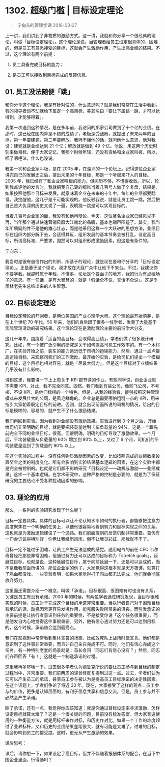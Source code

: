 # 1302. 超级门槛 | 目标设定理论
> 宁向东的管理学课
2018-03-27

上一讲，我们讲到了非物质的激励方式。这一讲，我就和你分享一个很经典的理论，叫做「目标设定理论」。这个理论是说，当管理者给员工设定很具体的、困难的，但是员工有意愿接受的目标，这就会产生激励作用，产生出高业绩的结果。不过，这个理论有两个前提：

1. 员工具备完成目标的能力；

2. 是员工可以接收到目标完成的反馈信息。

## 01. 员工没法随便「跳」

和你分享这个理论，我是有针对性的，什么意思呢？就是我们常常在生活中看到，有的领导者动不动就给下属定一个高目标，美其名曰「要让下属跳一跳，才可以达得到，才能够得着」。

我第一次遇到这种情况，是在多年前，我访问的那家公司做到了十个亿的业绩。在那时，这已经在国内算是不错的成绩了，老板深受鼓舞，就提出了未来两年的目标，第一年要建党，第二年要解放。我听不懂他的话，就问他什么意思，他对我说：建党就是业绩达到 21 个亿；解放就是做到 49 个亿。他说，用这两个历史时刻来做目标，便于大家记忆。我那个时候年轻，还没有资格和企业家叫板，所以，咽了咽唾沫，什么也没说。

我第一次和企业家叫板，是在 2005 年，在深圳的一个论坛上。记得这位企业家讲完自己的发展史之后，提出未来的十年目标，那是一个听起来吓人的目标。2005 年，我已经有了和企业家叫板的能力，但阅历不够，不懂得收敛。所以，轮到我点评他的发言时，我就把我自己算的细账当着几百号人做了个复盘，结果是，如果按照他那个目标来发展，就意味着企业在未来的十年中，每年的业绩都要翻番。我提醒他，这几乎是不可能实现的。他反驳我说，就是让员工跳一跳，然后把自己苦大仇深的历史又说了一遍，表明跳一跳是可以实现目标的。

当着几百号企业家的面，我没有和他再辩论。今天，这位著名企业家已经风光不再，当年那个通过快速营销风靡大江南北的品牌，基本也销声匿迹了。其实，我当年所质疑的并不是他的雄心壮志，而是他采用这样一个大跃进的思想方法，业绩目标在组织内部分解下去，会适得其反，组织发展的基本节奏会被打乱。设定高目标，所谓高标准、严要求，固然可以对组织形成激励因素，但这是有条件的。

宁向东：

我当时是很有自信作出的判断，所基于的理论，就是现在要和你分享的「目标设定理论」。正是基于这个理论，我才敢在大庭广众中让他下不来台。不过，我建议你不要学我。我那时属于年轻、不懂事，论坛是个要面子的地方，我的行为有点砸场子的意思。有一句话，是有大智慧的，就是「假话全不说，真话不全说」。这是季羡林老先生总结出来的人生智慧。

## 02. 目标设定理论

目标设定理论的开创者，是两位美国的产业心理学大师。这个理论最开始萌芽，是在上个世纪 70 年代。50 年来，他们的身后跟了很多一线学者，发表了大量基于实际管理活动的研究结果。这个理论现在是激励理论主要的前沿学术分支。

这几十年来，围绕着「适当的高目标，会取得高业绩」，学者们做了很多统计研究。比如，有一个被广泛引用的研究是关于如何提高司机工作效率的。有一个木材厂，在实验开始之前，装车的能力远远低于司机的运输能力，然后，通过一点点提高运输目标，来观察司机们的工作激励。最开始的实验，是给司机们提出一个模糊的目标，这个目标也相对容易，就是「尽最大努力」，但是这个目标对于业绩结果几乎没有什么影响。

讲到这里，我要讲一下上上周关于 KPI 那节课的作业。有些同学说，创业企业就不需要 KPI，对此，我不完全同意。固然，我们看到有些公司，像网飞公司，不考核，不设 KPI，是他们标榜的一个特色。但是，从我的经验看，能够按照这种管理模式来发展壮大的公司，是凤毛麟角的。企业总是需要哪怕粗糙一点的 KPI，用来指引大家朝着既定目标的前进。否则，就会出现前面所说的司机的情况，给出的目标是模糊的、容易的，就产生不了什么激励结果。

我们再回到实验。因为看到对业绩没有激励效果。实验进行到 3 个月之后，开始给司机非常明确的目标，就是要把装载量达到卡车负载量的 94%。这是一个跟先前完全不同的业绩目标，很高，但很明确。明确的目标导致了激励效果。一个月后，平均装载量从负载量的 60% 增加到 80% 以上，又过了 6 个月，司机们的平均装载量达到了负载量的 90% 以上。

在这个实验的过程中，没有任何物质激励因素的改变，比如按照完成的业绩数来设置奖金之类的制度变化。所有会影响到实验结果基本逻辑的因素，在这个实验中都是完全被控制的。也就是它们都不影响研究「目标设定——动机与激励——业绩成果」这样一个基本逻辑。在学术研究中，这种严格的控制是必要的，就是为了保证研究的主要结论不受各种扰动因素的影响。

## 03. 理论的应用

那么，一系列的实验研究发现了什么呢？

目标一定要具体。具体的目标可以让不论认知水平如何的执行者，都能够把注意力高度聚焦在一个明确的任务上，以便他很容易地看到努力和目标实现之间的关系。这也就是为激励逻辑建设了一个通路。我们前面提到的反馈机制非常重要。葛优有一句台词说得特别好：你老让我经历风雨，但不让我见彩虹，那我就不干了。

目标一定不能过于困难，让员工产生无法达成的感觉。通用电气的前任 CEO 韦尔奇曾经把那些非常困难，但通过努力还可以达成的目标称为「stretch goals」，延展性目标。也就是说，这种延展性目标，属于向前延展一下，还是可以达成的，而不是像我前面所讲的，那位企业家的例子，大家觉得这根本就是天方夜谭，就算打了鸡血都没戏。一些实验表明，如果大家觉得打了鸡血都无法完成，他们就会彻底放弃努力。

这里面还需要介绍一个概念，叫做「承诺」。目标很高、很困难有时也没有关系，关键是员工有没有承诺。2000 年的时候，有两位学者通过研究发现，当目标很难实现的时候，员工对于完成这个目标的承诺非常重要。当执行者自己对于困难目标有承诺的话，动机因素更容易发挥作用，能克服失败所带来的沮丧。而引发承诺的主要前提是让执行者意识到任务的重要性，不是接受你说「这个任务很重要」，而是他发自内心地觉得这件事很重要。另外，他有信心通过努力还是可以达到目标的，这个时候，承诺值会达到最高点。

我们在影视剧中常常看到集体宣誓的场面，比如敢死队上战场时做宣言。他们都是意识到了这件事非常重要，而且非自己亲自完成不可。同时，他们有信心完成这个任务。有一种特别老套的场景就是：首长会问「同志们有信心没有？」然后，同志们齐声回答「有！」这就是一个制造承诺的过程。

这里我再多啰嗦一下。过去很多学者认为德鲁克所说的要让员工参与到目标的制定过程当中，非常重要。我们前两周的课曾经反复提到过这一点。过去，学者们认为它可以产生员工的承诺，甚至员工参与被认为是提高员工目标承诺的决定性因素。在这个话题上，学者们争论了将近 30 年。现在，大家接受了这样的观点：员工参与的价值，更多是认知层面的，有利于信息共享和信息交流，但是，员工参与并不必然会产生承诺。

除了承诺，还有一点，我觉得你应该知道：就是你通过目标设定来寻求激励，怎样设定目标就算太难了？这是一个很关键的问题，目前没有标准答案，但大家普遍使用的一种衡量方法，就是用标杆来作对标，和历史作对比。如果一个工作的难度超过了业界标杆，又和历史的业绩结果差距很大，就有可能是太难了。过难的目标，就会影响到员工的接受度。这时，更无从产生激励的效果。

课后思考：

课后，请你想一下，如果设定了高目标，但并不伴随着报酬体系的配合，在当下中国企业里面，行得通吗？